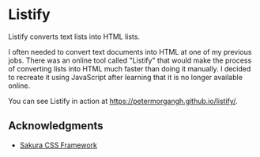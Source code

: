 # Listify

Listify converts text lists into HTML lists. 

I often needed to convert text documents into HTML at one of my previous jobs. There was an online tool called "Listify" that would make the process of converting lists into HTML much faster than doing it manually. I decided to recreate it using JavaScript after learning that it is no longer available online.

You can see Listify in action at https://petermorgangh.github.io/listify/.

## Acknowledgments
* [Sakura CSS Framework](https://oxal.org/projects/sakura/)